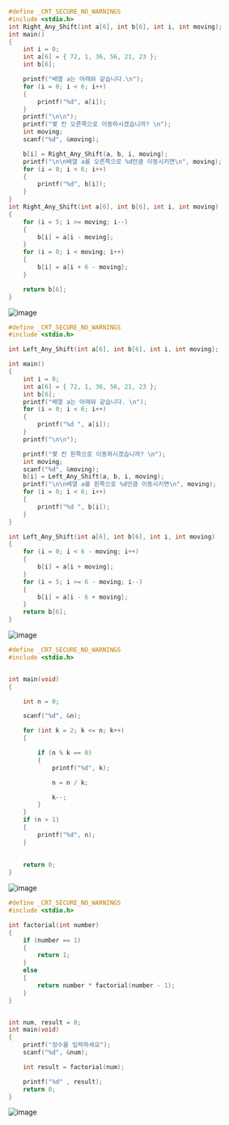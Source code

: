```c
#define _CRT_SECURE_NO_WARNINGS
#include <stdio.h>
int Right_Any_Shift(int a[6], int b[6], int i, int moving);
int main()
{
	int i = 0;
	int a[6] = { 72, 1, 36, 56, 21, 23 };
	int b[6];

	printf("배열 a는 아래와 같습니다.\n");
	for (i = 0; i < 6; i++)
	{
		printf("%d", a[i]);
	}
	printf("\n\n");
	printf("몇 칸 오른쪽으로 이동하시겠습니까? \n");
	int moving;
	scanf("%d", &moving);

	b[i] = Right_Any_Shift(a, b, i, moving);
	printf("\n\n배열 a를 오른쪽으로 %d만큼 이동시키면\n", moving);
	for (i = 0; i < 6; i++)
	{
		printf("%d", b[i]);
	}
}
int Right_Any_Shift(int a[6], int b[6], int i, int moving) 
{
	for (i = 5; i >= moving; i--) 
	{
		b[i] = a[i - moving];
	}
	for (i = 0; i < moving; i++) 
	{
		b[i] = a[i + 6 - moving];
	}

	return b[6];
}
```
![image](https://user-images.githubusercontent.com/81094980/124640623-a18b0480-dec8-11eb-8cc5-13371ae71d2d.png)

```c
#define _CRT_SECURE_NO_WARNINGS
#include <stdio.h>

int Left_Any_Shift(int a[6], int b[6], int i, int moving);

int main()
{
	int i = 0;
	int a[6] = { 72, 1, 36, 56, 21, 23 };
	int b[6];
	printf("배열 a는 아래와 같습니다. \n");
	for (i = 0; i < 6; i++)
	{
		printf("%d ", a[i]);
	}
	printf("\n\n");

	printf("몇 칸 왼쪽으로 이동하시겠습니까? \n");
	int moving;
	scanf("%d", &moving);
	b[i] = Left_Any_Shift(a, b, i, moving);
	printf("\n\n배열 a를 왼쪽으로 %d만큼 이동시키면\n", moving);
	for (i = 0; i < 6; i++)
	{
		printf("%d ", b[i]);
	}
}

int Left_Any_Shift(int a[6], int b[6], int i, int moving)
{
	for (i = 0; i < 6 - moving; i++)
	{
		b[i] = a[i + moving];
	}
	for (i = 5; i >= 6 - moving; i--)
	{
		b[i] = a[i - 6 + moving];
	}
	return b[6];
}
```
![image](https://user-images.githubusercontent.com/81094980/124647434-ed41ac00-ded0-11eb-92ef-8c07ec2b4be0.png)

```c
#define _CRT_SECURE_NO_WARNINGS
#include <stdio.h>


int main(void)
{

    int n = 0;

    scanf("%d", &n);

    for (int k = 2; k <= n; k++)
    {

        if (n % k == 0)
        {
            printf("%d", k);

            n = n / k;

            k--;
        }
    }
    if (n > 1)
    {
        printf("%d", n); 
    }
        
  
    return 0;
}
```
![image](https://user-images.githubusercontent.com/81094980/124290170-18a15f80-db8e-11eb-8ebc-3eb5a49bd203.png)

```c
#define _CRT_SECURE_NO_WARNINGS
#include <stdio.h>

int factorial(int number)
{
	if (number == 1)
	{
		return 1;
	}
	else
	{
		return number * factorial(number - 1);
	}
}


int num, result = 0;
int main(void)
{
	printf("정수를 입력하세요");
	scanf("%d", &num);

	int result = factorial(num);

	printf("%d" , result);
	return 0;
}
```
![image](https://user-images.githubusercontent.com/81094980/124310213-d2a4c580-dba6-11eb-8994-7d2f3fe58905.png)
